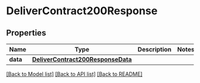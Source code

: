 # DeliverContract200Response

## Properties
Name | Type | Description | Notes
------------ | ------------- | ------------- | -------------
**data** | [**DeliverContract200ResponseData**](DeliverContract200ResponseData.md) |  | 

[[Back to Model list]](../README.md#documentation-for-models) [[Back to API list]](../README.md#documentation-for-api-endpoints) [[Back to README]](../README.md)


